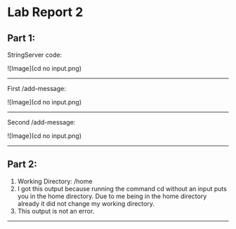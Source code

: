 # Lab Report 2

**Part 1:**
---
StringServer code:
  
![Image](cd no input.png)

---
First /add-message:

![Image](cd no input.png)

---
Second /add-message:

![Image](cd no input.png)

---

**Part 2:**
---

1. Working Directory: /home
2. I got this output because running the command cd without an input puts you in the home directory. Due to me being in the home directory already it did not change my working directory.
3. This output is not an error.
   
---
